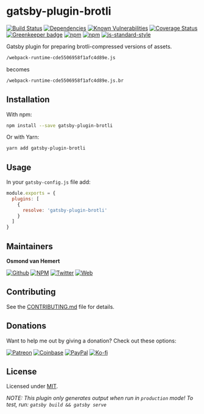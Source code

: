 # gatsby-plugin-brotli

[![Build Status](https://travis-ci.com/ovhemert/gatsby-plugin-brotli.svg?branch=master)](https://travis-ci.com/ovhemert/gatsby-plugin-brotli)
[![Dependencies](https://img.shields.io/david/ovhemert/gatsby-plugin-brotli.svg)](https://david-dm.org/ovhemert/gatsby-plugin-brotli)
[![Known Vulnerabilities](https://snyk.io/test/npm/gatsby-plugin-brotli/badge.svg)](https://snyk.io/test/npm/gatsby-plugin-brotli)
[![Coverage Status](https://coveralls.io/repos/github/ovhemert/gatsby-plugin-brotli/badge.svg?branch=master)](https://coveralls.io/github/ovhemert/gatsby-plugin-brotli?branch=master)
[![Greenkeeper badge](https://badges.greenkeeper.io/ovhemert/gatsby-plugin-brotli.svg)](https://greenkeeper.io/)
[![npm](https://img.shields.io/npm/v/gatsby-plugin-brotli.svg)](https://www.npmjs.com/package/gatsby-plugin-brotli)
[![npm](https://img.shields.io/npm/dm/gatsby-plugin-brotli.svg)](https://www.npmjs.com/package/gatsby-plugin-brotli)
[![js-standard-style](https://img.shields.io/badge/code%20style-standard-brightgreen.svg?style=flat)](http://standardjs.com/)

Gatsby plugin for preparing brotli-compressed versions of assets.

```bash
/webpack-runtime-cde5506958f1afc4d89e.js
```
becomes
```bash
/webpack-runtime-cde5506958f1afc4d89e.js.br
```

## Installation

With npm:

```bash
npm install --save gatsby-plugin-brotli
```

Or with Yarn:

```bash
yarn add gatsby-plugin-brotli
```

## Usage

In your `gatsby-config.js` file add:

```javascript
module.exports = {
  plugins: [
    {
      resolve: 'gatsby-plugin-brotli'
    }
  ]
}
```

## Maintainers

**Osmond van Hemert**

[![Github](https://img.shields.io/badge/style-github-333333.svg?logo=github&logoColor=white&label=)](https://github.com/ovhemert)
[![NPM](https://img.shields.io/badge/style-npm-333333.svg?logo=npm&logoColor=&label=)](https://www.npmjs.com/~ovhemert)
[![Twitter](https://img.shields.io/badge/style-twitter-333333.svg?logo=twitter&logoColor=&label=)](https://twitter.com/osmondvanhemert)
[![Web](https://img.shields.io/badge/style-website-333333.svg?logoColor=white&label=&logo=diaspora)](https://www.osmondvanhemert.nl)

## Contributing

See the [CONTRIBUTING.md](./docs/CONTRIBUTING.md) file for details.

## Donations

Want to help me out by giving a donation? Check out these options:

[![Patreon](https://img.shields.io/badge/style-patreon-333333.svg?logo=patreon&logoColor=&label=)](https://www.patreon.com/ovhemert)
[![Coinbase](https://img.shields.io/badge/style-bitcoin-333333.svg?logo=bitcoin&logoColor=&label=)](https://commerce.coinbase.com/checkout/fd177bf0-a89a-481b-889e-22bfce857b75)
[![PayPal](https://img.shields.io/badge/style-paypal-333333.svg?logo=paypal&logoColor=&label=)](https://www.paypal.me/osmondvanhemert)
[![Ko-fi](https://img.shields.io/badge/style-coffee-333333.svg?logo=ko-fi&logoColor=&label=)](http://ko-fi.com/ovhemert)

## License

Licensed under [MIT](./LICENSE).

_NOTE: This plugin only generates output when run in `production` mode! To test, run: `gatsby build && gatsby serve`_
